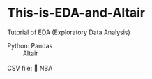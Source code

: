# This-is-EDA-and-Altair

Tutorial of EDA (Exploratory Data Analysis) <br>

Python: Pandas <br>
        &emsp; &emsp; Altair<br><br>
CSV file: 🏀 NBA
